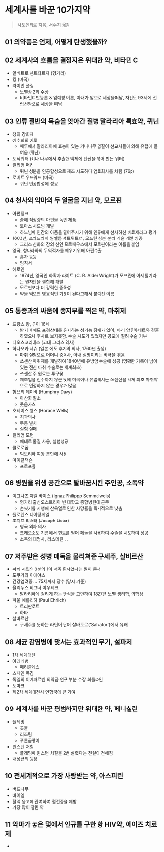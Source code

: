 # 세계사를 바꾼 10가지약
> 사토겐타로 지음, 서수지 옮김

## 01 의약품은 언제, 어떻게 탄생했을까?

## 02 세계사의 흐름을 결정지은 위대한 약, 비타민 C
- 알베트로 센트죄르지 (헝가리)
- 킹 (미국)
- 라이언 폴링 
  - 노벨상 2회 수상
  - 비타민C 만능론 & 암예방 이론, 아내가 암으로 세상을떠남, 자신도 93세에 전립선암으로 세상을 떠남

## 03 인류 절반의 목숨을 앗아간 질병 말라리아 특효약, 퀴닌
- 청의 강희제
- 예수회의 가루 
  - 페루에서 말라리아에 효능이 있는 키나나무 껍질이 선교사들에 의해 유렵에 들여옴 (퀴닌)
- 토닉워터 (키나 나무에서 추출한 액체에 탄산을 넣어 만든 워터)
- 윌리엄 퍼킨
  - 퀴닌 성분을 인공합성으로 제조 시도하다 염료회사를 차림 (76p)
- 로버트 우드워드 (미국)
  - 퀴닌 인공합성에 성공
 

## 04 천사와 악마의 두 얼굴을 지닌 약, 모르핀
- 아편팅크
  - 술에 적정량의 아편을 녹인 제품
  - 토마스 시드넘 개발
  - 하느님이 인간의 아픔을 덜어주시기 위해 인류에게 선사하신 치료제라고 평가
- 1803년, 프리드리히 빌헬름 제르튀르너, 모프린 성분 분리 기술 개발 성공
  - 그리스 신화의 잠의 신인 모르페우스에서 모르핀이라는 이름을 붙임
- 영국, 청나라와의 무역적자를 메우기위해 아편수출
  - 홍차 등등
  - 임칙서
- 헤로인
  - 1874년, 영국인 화확자 라이트 (C. R. Alder Wright)가 모프린에 아세틸기라는 원자단을 결합해 개발
  - 모르핀보다 더 강력한 중독성 
  - 약을 먹으면 영웅적인 기분이 된다고해서 붙여진 이름

## 05 통증과의 싸움에 종지부를 찍은 약, 마취제
- 프랑스 왕, 루이 16세
  - 발기 후에도 포경상태를 유지하는 성기능 장애가 있어, 마리 앙투아네트와 결혼하였으나 후사르 보지못함. 수술 시도가 있었지만 공포에 질려 수술 거부
- 디오스코리데스 (고대 그리스 의사)
- 하나오카 세슈 (일본 에도 후기의 의사, 1760년 출생)
  - 마취 실험으로 어머니 중독사, 아내 실명이라는 비극을 겪음
  - 쓰센산 마취제를 개발하여 1840년에 유방암 수술에 성공 (명확한 기록이 남아있는 전신 마취 수술로는 세계최초)
  - 쓰센산 주 원료는 투구꽃
  - 제조법을 전수하지 않은 탓에 미국이나 유럽에서는 쓰센산을 세계 최초 마취약으로 인정하지 않는 경우가 많음
- 험브리 데이비 (Humphry Davy)
  - 아산화 질소
  - 웃음가스
- 호레이스 웰스 (Horace Wells)
  - 치과의사
  - 무통 발치
  - 실험 실패
- 윌리엄 모턴
   - 에테르 물질 사용, 실험성공
- 클로로폼
  - 빅토리아 여왕 분만에 사용
- 마이클잭슨
  - 프로포폴

## 06 병원을 위생 공간으로 탈바꿈시킨 주인공, 소독약
- 이그나즈 제멜 바이스 (Ignaz Philippp Semmelweis)
  - 헝가리 출신오스트리아 빈 대학교 종합병원에 근무 
  - 손씻기를 시행해 산욕열로 인한 사망률을 획기적으로 낮춤
- 플로렌스 나이팅게일       
- 조지프 리스터 (Joseph Lister)
  - 영국 외과 의사
  - 크레오소토 기름에서 힌트를 얻어 페놀을 사용하여 수술을 시도하여 성공
  - 소독의 대명사, 리스테린 ...

## 07 저주받은 성병 매독을 물리쳐준 구세주, 살바르산
- 파리 시민의 3분의 1이 매독 환자였다는 말이 존재
- 도쿠가와 이에야스
- 건강염려증 ... 75세까지 장수 (당시 기준)
- 율리누스 바그너 야우레크
  - 말라리아에 걸리게 하는 방식을 고안하여 1827년 노벨 생리학, 의학상
- 파울 에를리히 (Paul Ehrlich)
  - 트리판로트
  - 하타
- 살바르산
  - 구세주를 뜻하는 라틴어 단어 살바토르('Salvator')에서 유래

## 08 세균 감염병에 맞서는 효과적인 무기, 설파제
- 1차 세계대전
- 아테네병
  - 페리클레스
- 스페인 독감
- 독일의 이게파르벤 의약품 연구 부분 수장 회를라인
- 도마크
- 제2차 세계대전시 연합국에 큰 기여

## 09 세계사를 바꾼 평범하지만 위대한 약, 페니실린
- 플레밍
  - 콧물
  - 리조팀
  - 푸른곰팡이
- 윈스턴 처칠
  - 플레밍이 윈스턴 처칠을 2번 살렸다는 전설이 전해짐
- 내성균의 등장

## 10 전세계적으로 가장 사랑받는 약, 아스피린
- 버드나무
- 바이엘
- 혈액 응고에 관여하여 혈전증을 예방
- 가장 많이 팔린 약

## 11 악마가 놓은 덫에서 인규를 구한 항 HIV약, 에이즈 치료제 
- 